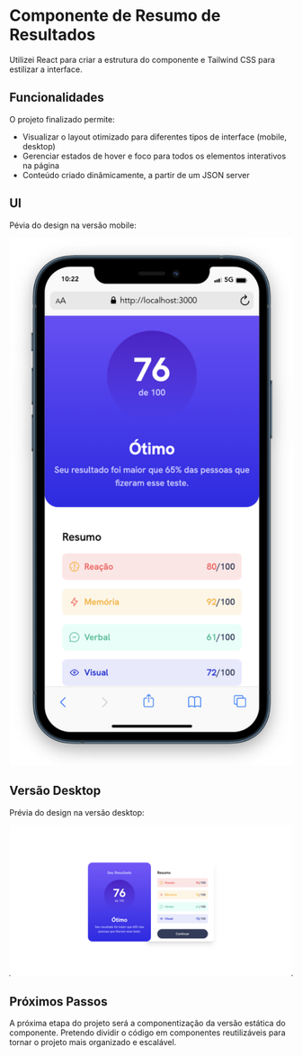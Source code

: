 # Componente de Resumo de Resultados

Utilizei React para criar a estrutura do componente e Tailwind CSS para estilizar a interface.

## Funcionalidades

O projeto finalizado permite:

- Visualizar o layout otimizado para diferentes tipos de interface (mobile, desktop)
- Gerenciar estados de hover e foco para todos os elementos interativos na página
- Conteúdo criado dinâmicamente, a partir de um JSON server

## UI

Pévia do design na versão mobile:

![Prévia do design para a versão mobile](./src/assets/images/printscreen-mobile-version.png)

## Versão Desktop

Prévia do design na versão desktop:

![Prévia do design para a versão desktop](./src/assets/images/printscreen-desktop-version.png)

## Próximos Passos

A próxima etapa do projeto será a componentização da versão estática do componente. Pretendo dividir o código em componentes reutilizáveis para tornar o projeto mais organizado e escalável.